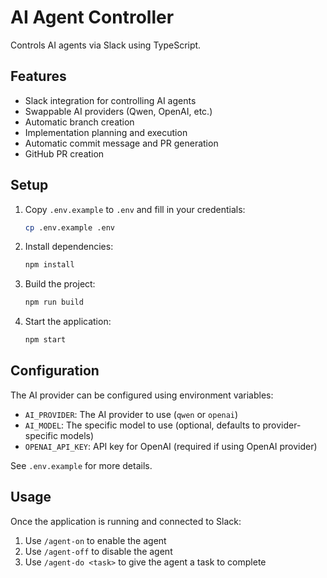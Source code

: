 # AI Agent Controller

Controls AI agents via Slack using TypeScript.

## Features

- Slack integration for controlling AI agents
- Swappable AI providers (Qwen, OpenAI, etc.)
- Automatic branch creation
- Implementation planning and execution
- Automatic commit message and PR generation
- GitHub PR creation

## Setup

1. Copy `.env.example` to `.env` and fill in your credentials:
   ```bash
   cp .env.example .env
   ```

2. Install dependencies:
   ```bash
   npm install
   ```

3. Build the project:
   ```bash
   npm run build
   ```

4. Start the application:
   ```bash
   npm start
   ```

## Configuration

The AI provider can be configured using environment variables:

- `AI_PROVIDER`: The AI provider to use (`qwen` or `openai`)
- `AI_MODEL`: The specific model to use (optional, defaults to provider-specific models)
- `OPENAI_API_KEY`: API key for OpenAI (required if using OpenAI provider)

See `.env.example` for more details.

## Usage

Once the application is running and connected to Slack:

1. Use `/agent-on` to enable the agent
2. Use `/agent-off` to disable the agent
3. Use `/agent-do <task>` to give the agent a task to complete
